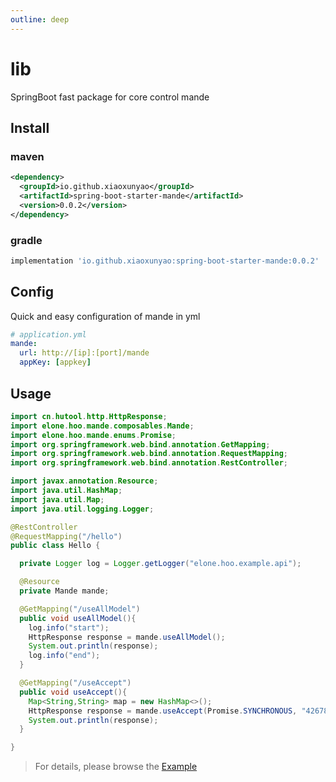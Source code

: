 ```yaml
---
outline: deep
---
```


# lib

SpringBoot fast package for core control mande

## Install

### maven

```xml
<dependency>
  <groupId>io.github.xiaoxunyao</groupId>
  <artifactId>spring-boot-starter-mande</artifactId>
  <version>0.0.2</version>
</dependency>
```

### gradle

```groovy
implementation 'io.github.xiaoxunyao:spring-boot-starter-mande:0.0.2'
```

## Config

Quick and easy configuration of mande in yml

```yaml
# application.yml
mande:
  url: http://[ip]:[port]/mande
  appKey: [appkey]
```

## Usage

```java
import cn.hutool.http.HttpResponse;
import elone.hoo.mande.composables.Mande;
import elone.hoo.mande.enums.Promise;
import org.springframework.web.bind.annotation.GetMapping;
import org.springframework.web.bind.annotation.RequestMapping;
import org.springframework.web.bind.annotation.RestController;

import javax.annotation.Resource;
import java.util.HashMap;
import java.util.Map;
import java.util.logging.Logger;

@RestController
@RequestMapping("/hello")
public class Hello {

  private Logger log = Logger.getLogger("elone.hoo.example.api");

  @Resource
  private Mande mande;

  @GetMapping("/useAllModel")
  public void useAllModel(){
    log.info("start");
    HttpResponse response = mande.useAllModel();
    System.out.println(response);
    log.info("end");
  }

  @GetMapping("/useAccept")
  public void useAccept(){
    Map<String,String> map = new HashMap<>();
    HttpResponse response = mande.useAccept(Promise.SYNCHRONOUS, "426789596681076736", map, map);
    System.out.println(response);
  }

}
```

> For details, please browse the [Example](https://github.com/elonehoo/mande/tree/main/example)
